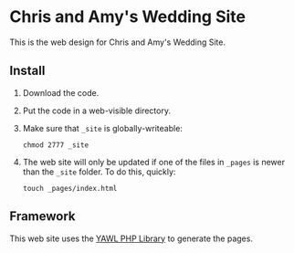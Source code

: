 Chris and Amy's Wedding Site
============================

This is the web design for Chris and Amy's Wedding Site.

Install
-------

1. Download the code.
2. Put the code in a web-visible directory.
3. Make sure that `_site` is globally-writeable:

    ```
    chmod 2777 _site
    ```
4. The web site will only be updated if one of the files in `_pages` is newer than the `_site` folder. To do this, quickly:

    ```
    touch _pages/index.html
    ```

Framework
---------

This web site uses the [YAWL PHP Library](http://github.com/ianli/yawl/) to generate the pages.